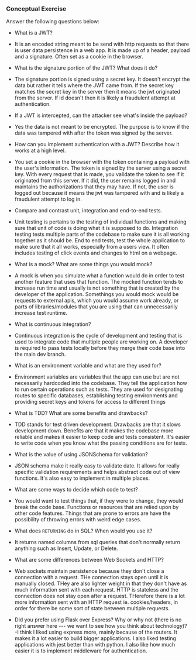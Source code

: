 ### Conceptual Exercise

Answer the following questions below:

- What is a JWT?
- It is an encoded string meant to be send with http requests so that there is user data persistence in a web app. It is made up of a header, payload and a signature. Often set as a cookie in the browser.

- What is the signature portion of the JWT?  What does it do?
- The signature portion is signed using a secret key. It doesn't encrypt the data but rather it tells where the JWT came from. If the secret key matches the secret key in the server then it means the jwt originated from the server. If id doesn't then it is likely a fraudulent attempt at authentication.

- If a JWT is intercepted, can the attacker see what's inside the payload?
- Yes the data is not meant to be encrypted. The purpose is to know if the data was tampered with after the token was signed by the server.

- How can you implement authentication with a JWT?  Describe how it works at a high level.
- You set a cookie in the browser with the token containing a payload with the user's information. The token is signed by the server using a secret key. With every request that is made, you validate the token to see if it originated from this server. If it did, the user remains logged in and maintains the authorizations that they may have. If not, the user is logged out because it means the jwt was tampered with and is likely a fraudulent attempt to log in.

- Compare and contrast unit, integration and end-to-end tests.
- Unit testing is pertains to the testing of individual functions and making sure that unit of code is doing what it is supposed to do. Integration testing tests multiple parts of the codebase to make sure it is all working together as it should be. End to end tests, test the whole application to make sure that it all works, especially from a users view. It often includes testing of click events and changes to html on a webpage.

- What is a mock? What are some things you would mock?
- A mock is when you simulate what a function would do in order to test another feature that uses that function. The mocked function tends to increase run time and usually is not something that is created by the developer of the application. Somethings you would mock would be requests to external apis, which you would assume work already, or parts of libraries/modules that you are using that can unnecessarily increase test runtime.
- What is continuous integration?
- Continuous integration is the cycle of development and testing that is used to integrate code that multiple people are working on. A developer is required to pass tests locally before they merge their code base into the main dev branch.

- What is an environment variable and what are they used for?
- Environment variables are variables that the app can use but are not necessarily hardcoded into the codebase. They tell the application how to run certain operations such as tests. They are used for designating routes to specific databases, establishing testing environments and providing secret keys and tokens for access to different things

- What is TDD? What are some benefits and drawbacks?
- TDD stands for test driven development. Drawbacks are that it slows development down. Benefits are that it makes the codebase more reliable and makes it easier to keep code and tests consistent. It's easier to write code when you know what the passing conditions are for tests.

- What is the value of using JSONSchema for validation?
- JSON schema make it really easy to validate date. It allows for really specific validation requirements and helps abstract code out of view functions. It's also easy to implement in multiple places.

- What are some ways to decide which code to test?
- You would want to test things that, if they were to change, they would break the code base. Functions or resources that are relied upon by other code features. Things that are prone to errors are have the possibility of throwing errors with weird edge cases.

- What does `RETURNING` do in SQL? When would you use it?
- It returns named columns from sql queries that don't normally return anything such as Insert, Update, or Delete.

- What are some differences between Web Sockets and HTTP?
- Web sockets maintain persistence because they don't close a connection with a request. THe connection stays open until it is manually closed. THey are also lighter weight in that they don't have as much information sent with each request. HTTP is stateless and the connection does not stay open after a request. THerefore there is a lot more information sent with an HTTP request ie. cookies/headers, in order for there be some sort of state between multiple requests.

- Did you prefer using Flask over Express? Why or why not (there is no right
  answer here --- we want to see how you think about technology)?
-I think I liked using express more, mainly because of the routers. It makes it a lot easier to build bigger applications. I also liked testing applications with jest better than with python. I also like how much easier it is to implement middleware for authentication.
